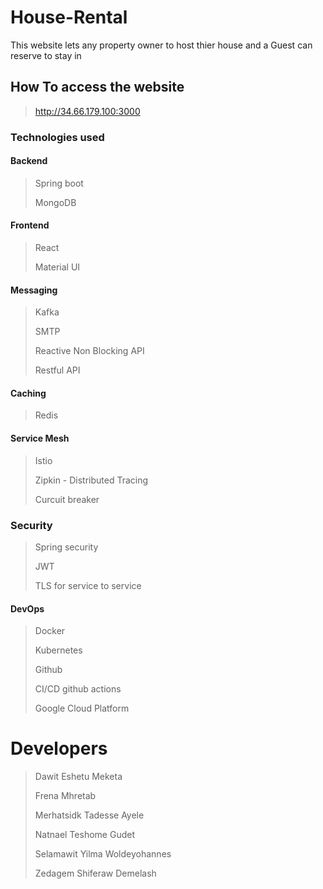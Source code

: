# House-Rental
This website lets any property owner to host thier house and a Guest can reserve to stay in  
## How To access the website 
> http://34.66.179.100:3000
### Technologies used
#### Backend
> Spring boot
> 
> MongoDB
> 
#### Frontend
> React
> 
> Material UI
#### Messaging
> Kafka
> 
> SMTP
> 
> Reactive Non Blocking API
> 
> Restful API
> 
#### Caching
> Redis
#### Service Mesh
>Istio
>
> Zipkin - Distributed Tracing
> 
> Curcuit breaker
### Security 
> Spring security 
> 
> JWT
> 
> TLS for service to service
#### DevOps
> Docker 
> 
> Kubernetes
> 
> Github
> 
> CI/CD github actions
> 
> Google Cloud Platform
# Developers
> Dawit Eshetu Meketa
> 
> Frena Mhretab
> 
> Merhatsidk Tadesse Ayele
> 
> Natnael Teshome Gudet
> 
> Selamawit Yilma Woldeyohannes
> 
> Zedagem Shiferaw Demelash
